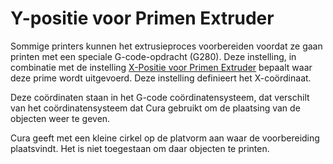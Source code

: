 Y-positie voor Primen Extruder
====
Sommige printers kunnen het extrusieproces voorbereiden voordat ze gaan printen met een speciale G-code-opdracht (G280). Deze instelling, in combinatie met de instelling [X-Positie voor Primen Extruder](extruder_prime_pos_x.md) bepaalt waar deze prime wordt uitgevoerd. Deze instelling definieert het X-coördinaat.

Deze coördinaten staan ​​in het G-code coördinatensysteem, dat verschilt van het coördinatensysteem dat Cura gebruikt om de plaatsing van de objecten weer te geven.

Cura geeft met een kleine cirkel op de platvorm aan waar de voorbereiding plaatsvindt. Het is niet toegestaan ​​om daar objecten te printen.